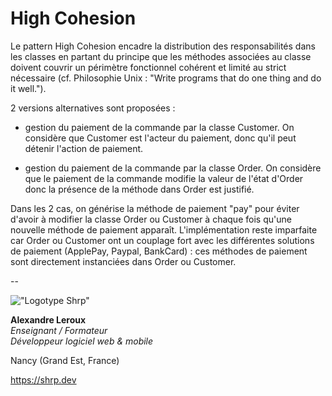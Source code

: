 # High Cohesion

Le pattern High Cohesion encadre la distribution des responsabilités dans les classes en partant du principe que les méthodes associées au classe doivent couvrir un périmètre fonctionnel cohérent et limité au strict nécessaire (cf. Philosophie Unix : "Write programs that do one thing and do it well.").

2 versions alternatives sont proposées :

- gestion du paiement de la commande par la classe Customer. On considère que Customer est l'acteur du paiement, donc qu'il peut détenir l'action de paiement.

- gestion du paiement de la commande par la classe Order. On considère que le paiement de la commande modifie la valeur de l'état d'Order donc la présence de la méthode dans Order est justifié.

Dans les 2 cas, on générise la méthode de paiement "pay"  pour éviter d'avoir à modifier la classe Order ou Customer à chaque fois qu'une nouvelle méthode de paiement apparaît. L'implémentation reste imparfaite car Order ou Customer ont un couplage fort avec les différentes solutions de paiement (ApplePay, Paypal, BankCard) : ces méthodes de paiement sont directement instanciées dans Order ou Customer.

--

!["Logotype Shrp"](https://shrp.dev/images/shrp.png)

__Alexandre Leroux__  
_Enseignant / Formateur_  
_Développeur logiciel web & mobile_

Nancy (Grand Est, France)

<https://shrp.dev>
